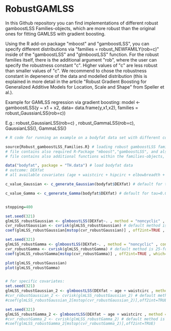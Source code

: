 # RobustGAMLSS

In this Github repository you can find implementations of different robust gamboostLSS Families-objects, which are more robust than the original ones for fitting GAMLSS with gradient boosting.

Using the R add-on package "mboost" and "gamboostLSS", you can specify different distributions via "families = robust_NEWFAMILY(rob=c)" inside of the "gamboostLSS" and "glmboostLSS" function. For the robust families itself, there is the additional argument "rob", where the user can specify the robustness constant "c". Higher values of "c" are less robust than smaller values of "c". We recommend to chose the robustness constant in depenence of the data and modelled distribution (this is explained in more detail in the article "Robust Gradient Boosting for Generalized Additive Models for Location, Scale and Shape" from Speller et al.).

Example for GAMLSS regression via gradient boosting:
model <- gamboostLSS(y ~ x1 + x2, data= data.frame(y,x1,x2), families = robust_GaussianLSS(rob=c))

E.g.:
robust_GaussianLSS(rob=c) , robust_GammaLSS(rob=c), GaussianLSS(), GammaLSS()


```r
# R code for running an example on a bodyfat data set with different covariates:

source{Robust_gamboostLSS_Families.R} # loading robust gamboostLSS families-objects for robust Gaussian and robust Gamma 
# file contains also required R-Package "mboost","gamboostLSS", and also only for Gamma distribution relevant packages: "gamlss.dist","EnvStats"
# file contains also additional functions within the families-objects, which might be relevant for further/own robust families

data("bodyfat", package = "TH.data") # load bodyfat data
# outcome: DEXfat
# all available covariates (age + waistcirc + hipcirc + elbowbreadth + kneebreadth + anthro3a + anthro3b + anthro3c + anthro4) are modelled by seperate linear base-learner, when using glmboostLSS (and not gamboostLSS)

c_value_Gaussian <- c_generate_Gaussian(bodyfat$DEXfat) # default for tau=0.05

c_value_Gamma <- c_generate_Gamma(bodyfat$DEXfat) # default for tau=0.05


stopping=400

set.seed(321)
glmLSS_robustGaussian <- glmboostLSS(DEXfat~. , method = "noncyclic" , control = boost_control(mstop=stopping) , families = robust_GaussianLSS(stabilization = "MAD",rob=c_value_Gaussian), data = bodyfat)
cvr_robustGaussian <- cvrisk(glmLSS_robustGaussian) # default method is 25-fold bootstrap
coef(glmLSS_robustGaussian[mstop(cvr_robustGaussian)] , off2int=TRUE , which="") #  coefficients of glmLSS_Gaussian at optimal stopping iteration for cvrisk

set.seed(321)
glmLSS_robustGamma <- glmboostLSS(DEXfat~. , method = "noncyclic" , control = boost_control(mstop=stopping) , families = robust_GaussianLSS(stabilization = "MAD",rob=c_value_Gamma), data = bodyfat)
cvr_robustGamma <- cvrisk(glmLSS_robustGamma) # default method is 25-fold bootstrap
coef(glmLSS_robustGamma[mstop(cvr_robustGamma)] , off2int=TRUE , which="")  # coefficients of glmLSS_Gamma at optimal stopping iteration for cvrisk

plot(glmLSS_robustGaussian)
plot(glmLSS_robustGamma)


# for specific covariates:
set.seed(321)
glmLSS_robustGaussian_2 <- glmboostLSS(DEXfat ~ age + waistcirc , method = "noncyclic" , control = boost_control(mstop=stopping) , families = robust_GaussianLSS(stabilization = "MAD",rob=c_value_Gaussian), data = bodyfat)
#cvr_robustGaussian_2 <- cvrisk(glmLSS_robustGaussian_2) # default method is 25-fold bootstrap
#coef(glmLSS_robustGaussian_2[mstop(cvr_robustGaussian_2)],off2int=TRUE)

set.seed(321)
glmLSS_robustGamma_2 <- glmboostLSS(DEXfat ~ age + waistcirc , method = "noncyclic" , control = boost_control(mstop=stopping) , families = robust_GaussianLSS(stabilization = "MAD",rob=c_value_Gamma), data = bodyfat)
#cvr_robustGamma_2 <- cvrisk(glmLSS_robustGamma_2) # default method is 25-fold bootstrap
#coef(glmLSS_robustGamma_2[mstop(cvr_robustGamma_2)],off2int=TRUE)

```
